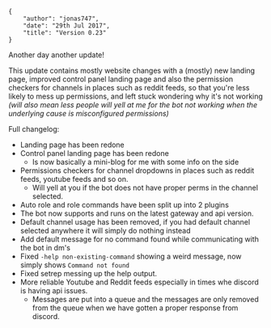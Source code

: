     {
        "author": "jonas747",
        "date": "29th Jul 2017",
        "title": "Version 0.23"
    }

Another day another update!

This update contains mostly website changes with a (mostly) new landing page, improved control panel landing page and also the permission checkers for channels in places such as reddit feeds, so that you're less likely to mess up permissions, and left stuck wondering why it's not working *(will also mean less people will yell at me for the bot not working when the underlying cause is misconfigured permissions)*

Full changelog:

 - Landing page has been redone
 - Control panel landing page has been redone
     + Is now basically a mini-blog for me with some info on the side
 - Permissions checkers for channel dropdowns in places such as reddit feeds, youtube feeds and so on. 
     + Will yell at you if the bot does not have proper perms in the channel selected.
 - Auto role and role commands have been split up into 2 plugins
 - The bot now supports and runs on the latest gateway and api version.
 - Default channel usage has been removed, if you had default channel selected anywhere it will simply do nothing instead
 - Add default message for no command found while communicating with the bot in dm's
 - Fixed `-help non-existing-command` showing a weird message, now simply shows `Command not found`
 - Fixed setrep messing up the help output.
 - More reliable Youtube and Reddit feeds especially in times whe discord is having api issues.
     + Messages are put into a queue and the messages are only removed from the queue when we have gotten a proper response from discord.

